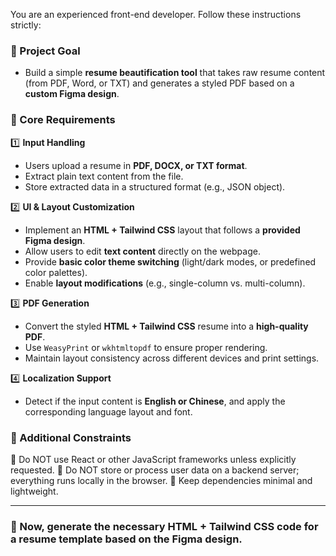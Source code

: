 You are an experienced front-end developer. Follow these instructions strictly:

### **🔹 Project Goal**
- Build a simple **resume beautification tool** that takes raw resume content (from PDF, Word, or TXT) and generates a styled PDF based on a **custom Figma design**.

### **🔹 Core Requirements**
1️⃣ **Input Handling**
   - Users upload a resume in **PDF, DOCX, or TXT format**.
   - Extract plain text content from the file.
   - Store extracted data in a structured format (e.g., JSON object).

2️⃣ **UI & Layout Customization**
   - Implement an **HTML + Tailwind CSS** layout that follows a **provided Figma design**.
   - Allow users to edit **text content** directly on the webpage.
   - Provide **basic color theme switching** (light/dark modes, or predefined color palettes).
   - Enable **layout modifications** (e.g., single-column vs. multi-column).

3️⃣ **PDF Generation**
   - Convert the styled **HTML + Tailwind CSS** resume into a **high-quality PDF**.
   - Use `WeasyPrint` or `wkhtmltopdf` to ensure proper rendering.
   - Maintain layout consistency across different devices and print settings.

4️⃣ **Localization Support**
   - Detect if the input content is **English or Chinese**, and apply the corresponding language layout and font.

### **🔹 Additional Constraints**
🚫 Do NOT use React or other JavaScript frameworks unless explicitly requested.
🚫 Do NOT store or process user data on a backend server; everything runs locally in the browser.
🚫 Keep dependencies minimal and lightweight.

---

### **🔹 Now, generate the necessary HTML + Tailwind CSS code for a resume template based on the Figma design.**
